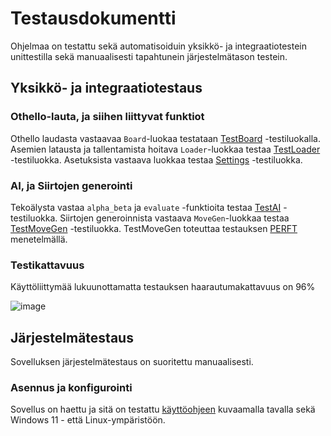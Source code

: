 # Testausdokumentti

Ohjelmaa on testattu sekä automatisoiduin yksikkö- ja integraatiotestein unittestilla sekä manuaalisesti tapahtunein järjestelmätason testein.


## Yksikkö- ja integraatiotestaus

### Othello-lauta, ja siihen liittyvat funktiot

Othello laudasta vastaavaa `Board`-luokaa testataan [TestBoard](https://github.com/altarchess/ot-harjoitustyo/blob/master/src/tests/entity/internal_board_test.py) -testiluokalla. Asemien latausta ja tallentamista hoitava `Loader`-luokkaa testaa [TestLoader](https://github.com/altarchess/ot-harjoitustyo/blob/master/src/tests/entity/file_util_test.py) -testiluokka. Asetuksista vastaava luokkaa testaa [Settings](https://github.com/altarchess/ot-harjoitustyo/blob/master/src/tests/entity/settings_test.py) -testiluokka.

### AI, ja Siirtojen generointi
Tekoälysta vastaa `alpha_beta` ja `evaluate` -funktioita testaa [TestAI](https://github.com/altarchess/ot-harjoitustyo/blob/master/src/tests/engine/ai_test.py) -testiluokka. Siirtojen generoinnista vastaava `MoveGen`-luokkaa testaa [TestMoveGen](https://github.com/altarchess/ot-harjoitustyo/blob/master/src/tests/engine/move_gen_test.py) -testiluokka. TestMoveGen toteuttaa testauksen [PERFT](https://www.chessprogramming.org/Perft) menetelmällä.

### Testikattavuus
Käyttöliittymää lukuunottamatta testauksen haarautumakattavuus on 96%

![image](https://user-images.githubusercontent.com/57199282/147406226-40536c27-30b5-4b3f-b678-c1cd164b097e.png)


## Järjestelmätestaus

Sovelluksen järjestelmätestaus on suoritettu manuaalisesti.

### Asennus ja konfigurointi

Sovellus on haettu ja sitä on testattu [käyttöohjeen](./kayttoohje.md) kuvaamalla tavalla sekä Windows 11 - että Linux-ympäristöön.

